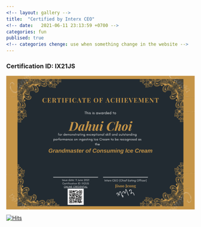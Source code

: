 ```yaml
---
<!-- layout: gallery -->
title:  "Certified by Interx CEO"
<!-- date:   2021-06-11 23:13:59 +0700 -->
categories: fun
publised: true
<!-- categories chenge: use when something change in the website -->
---
```

### Certification ID: IX21JS
<img src="images/certifications/dh.png" align="center" class="img-responsive" alt="">
<!-- <embed src="https://oattao.github.io/dh.pdf" width="1660" height="1192px" /> -->
<!-- ![](https://github.com/oattao/oattao.github.io/blob/master/images/certifications/dh.png) -->

[![Hits](https://hits.seeyoufarm.com/api/count/incr/badge.svg?url=https%3A%2F%2Foattao.github.io%2FCredentials&count_bg=%2379C83D&title_bg=%23555555&icon=&icon_color=%23E7E7E7&title=hits&edge_flat=false)](https://hits.seeyoufarm.com)
